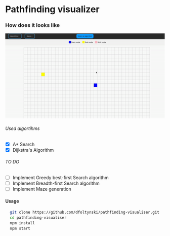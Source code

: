 # Pathfinding visualizer

### How does it looks like

<a href="https://landingi-blog.netlify.app/" target="_blank"><img src="./pathfinding_showcase.gif"></a>

###### Used algortihms

- [x] A\* Search
- [x] Dijkstra's Algorithm

###### TO DO

- [ ] Implement Greedy best-first Search algorithm
- [ ] Implement Breadth-first Search algorithm
- [ ] Implement Maze generation

#### Usage

```sh
  git clone https://github.com/dfoltynski/pathfinding-visualiser.git
  cd pathfinding-visualiser
  npm install
  npm start
```
